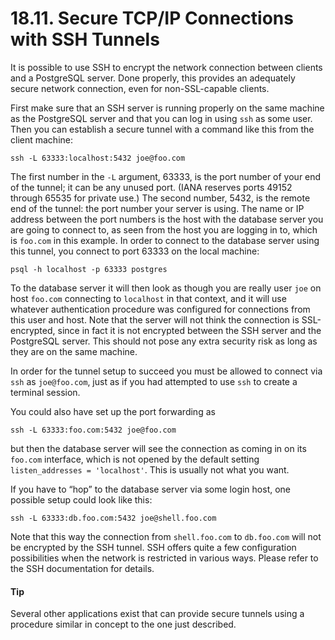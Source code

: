 # 18.11. Secure TCP/IP Connections with SSH Tunnels

It is possible to use SSH to encrypt the network connection between clients and a PostgreSQL server. Done properly, this provides an adequately secure network connection, even for non-SSL-capable clients.

First make sure that an SSH server is running properly on the same machine as the PostgreSQL server and that you can log in using `ssh` as some user. Then you can establish a secure tunnel with a command like this from the client machine:

```
ssh -L 63333:localhost:5432 joe@foo.com
```

The first number in the `-L` argument, 63333, is the port number of your end of the tunnel; it can be any unused port. (IANA reserves ports 49152 through 65535 for private use.) The second number, 5432, is the remote end of the tunnel: the port number your server is using. The name or IP address between the port numbers is the host with the database server you are going to connect to, as seen from the host you are logging in to, which is `foo.com` in this example. In order to connect to the database server using this tunnel, you connect to port 63333 on the local machine:

```
psql -h localhost -p 63333 postgres
```

To the database server it will then look as though you are really user `joe` on host `foo.com` connecting to `localhost` in that context, and it will use whatever authentication procedure was configured for connections from this user and host. Note that the server will not think the connection is SSL-encrypted, since in fact it is not encrypted between the SSH server and the PostgreSQL server. This should not pose any extra security risk as long as they are on the same machine.

In order for the tunnel setup to succeed you must be allowed to connect via `ssh` as `joe@foo.com`, just as if you had attempted to use `ssh` to create a terminal session.

You could also have set up the port forwarding as

```
ssh -L 63333:foo.com:5432 joe@foo.com
```

but then the database server will see the connection as coming in on its `foo.com` interface, which is not opened by the default setting `listen_addresses = 'localhost'`. This is usually not what you want.

If you have to “hop” to the database server via some login host, one possible setup could look like this:

```
ssh -L 63333:db.foo.com:5432 joe@shell.foo.com
```

Note that this way the connection from `shell.foo.com` to `db.foo.com` will not be encrypted by the SSH tunnel. SSH offers quite a few configuration possibilities when the network is restricted in various ways. Please refer to the SSH documentation for details.

#### Tip

Several other applications exist that can provide secure tunnels using a procedure similar in concept to the one just described.
